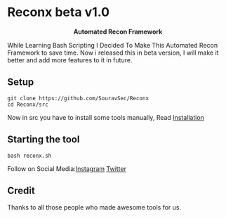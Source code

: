 # Reconx beta v1.0
<p align="center">
  <b>Automated Recon Framework</b>
</p>

While Learning Bash Scripting I  Decided To Make This Automated Recon Framework to save time.
Now i released this in beta version, I will make it better and add more features to it in future.

## Setup
    git clone https://github.com/SouravSec/Reconx
    cd Reconx/src
 Now in src you have to install some tools manually, Read [Installation](src/read.md)
 
 ## Starting the tool
    bash reconx.sh
    
    
 Follow on Social Media:[Instagram](https://www.instagram.com/itninja.official) [Twitter](https://www.twitter.com/souravbaghz)
 
 **Credit**
 ---
 Thanks to all those people who made awesome tools for us.
 
 
    
    

